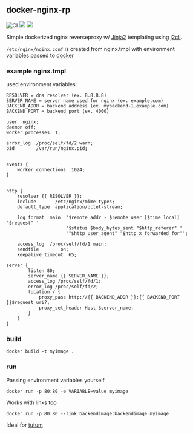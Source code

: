 ## docker-nginx-rp
![CI](https://github.com/eyenx/docker-nginx-rp/workflows/build%20and%20push%20image/badge.svg)
[![](https://images.microbadger.com/badges/image/eyenx/nginx-rp.svg)](https://microbadger.com/images/eyenx/nginx-rp "Get your own image badge on microbadger.com") [![](https://images.microbadger.com/badges/version/eyenx/nginx-rp.svg)](https://microbadger.com/images/eyenx/nginx-rp "Get your own version badge on microbadger.com")

Simple dockerized nginx reverseproxy w/ [Jinja2](http://jinja.pocoo.org/) templating using [j2cli](https://pypi.python.org/pypi/j2cli/).

`/etc/nginx/nginx.conf` is created from nginx.tmpl with environment variables passed to [docker](http://docker.io)

### example nginx.tmpl


used environment variables:

```
RESOLVER = dns resolver (ex. 8.8.8.8)
SERVER_NAME = server name used for nginx (ex. example.com)
BACKEND_ADDR = backend address (ex. mybackend-1.example.com)
BACKEND_PORT = backend port (ex. 4000)
```


```
user  nginx;
daemon off;
worker_processes  1;

error_log  /proc/self/fd/2 warn;
pid        /var/run/nginx.pid;


events {
    worker_connections  1024;
}


http {
    resolver {{ RESOLVER }};
    include       /etc/nginx/mime.types;
    default_type  application/octet-stream;

    log_format  main  '$remote_addr - $remote_user [$time_local] "$request" '
                      '$status $body_bytes_sent "$http_referer" '
                      '"$http_user_agent" "$http_x_forwarded_for"';

    access_log  /proc/self/fd/1 main;
    sendfile        on;
    keepalive_timeout  65;

server {
        listen 80;
        server_name {{ SERVER_NAME }};
        access_log /proc/self/fd/1;
        error_log /proc/self/fd/2;
        location / {
            proxy_pass http://{{ BACKEND_ADDR }}:{{ BACKEND_PORT }}$request_uri?;
            proxy_set_header Host $server_name;
        }
    }
}

```


### build

`docker build -t myimage .`

### run

Passing environment variables yourself

```
docker run -p 80:80 -e VARIABLE=value myimage
```

Works with links too

```
docker run -p 80:80 --link backendimage:backendimage myimage
``` 

Ideal for [tutum](http://tutum.co)

